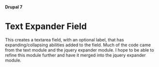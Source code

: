 **Drupal 7**

# Text Expander Field

This creates a textarea field, with an optional label, that has expanding/collapsing abilities added to the field. Much of the code came from the text module and the jquery expander module. I hope to be able to refine this module further and have it merged into the jquery expander module.
